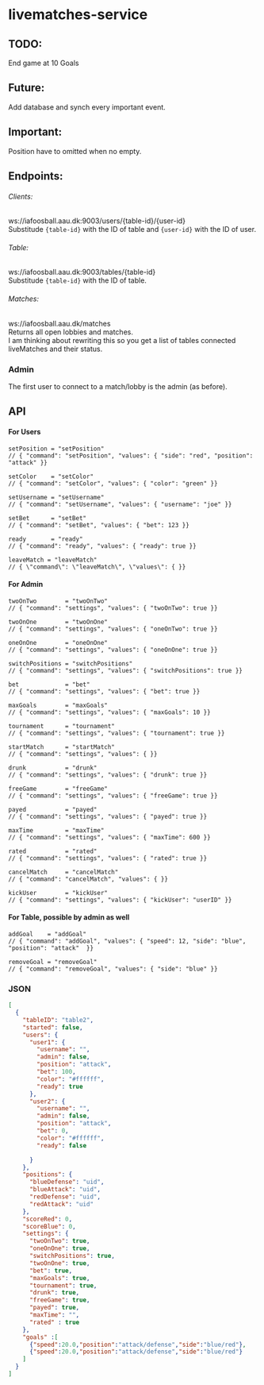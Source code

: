 # livematches-service

## TODO:
End game at 10 Goals <br />


## Future:
Add database and synch every important event. <br />

## Important:
Position have to omitted when no empty.


## Endpoints:
###### Clients:
ws://iafoosball.aau.dk:9003/users/{table-id}/{user-id} <br />
Substitude `{table-id}` with the ID of table and `{user-id}` with the ID of user.

###### Table:
ws://iafoosball.aau.dk:9003/tables/{table-id} <br />
Substitude `{table-id}` with the ID of table.

###### Matches:
ws://iafoosball.aau.dk/matches <br />
Returns all open lobbies and matches. <br />
I am thinking about rewriting this so you get a list of tables connected
liveMatches and their status.

### Admin
The first user to connect to a match/lobby is the admin (as before).

## API

#### For Users
```
setPosition = "setPosition"
// { "command": "setPosition", "values": { "side": "red", "position": "attack" }}

setColor    = "setColor"
// { "command": "setColor", "values": { "color": "green" }}

setUsername = "setUsername"
// { "command": "setUsername", "values": { "username": "joe" }}

setBet      = "setBet"
// { "command": "setBet", "values": { "bet": 123 }}

ready       = "ready"
// { "command": "ready", "values": { "ready": true }}

leaveMatch = "leaveMatch"
// { \"command\": \"leaveMatch\", \"values\": { }}
```


#### For Admin
```
twoOnTwo        = "twoOnTwo"
// { "command": "settings", "values": { "twoOnTwo": true }}

twoOnOne        = "twoOnOne"
// { "command": "settings", "values": { "oneOnTwo": true }}

oneOnOne        = "oneOnOne"
// { "command": "settings", "values": { "oneOnOne": true }}

switchPositions = "switchPositions"
// { "command": "settings", "values": { "switchPositions": true }}

bet             = "bet"
// { "command": "settings", "values": { "bet": true }}

maxGoals        = "maxGoals"
// { "command": "settings", "values": { "maxGoals": 10 }}

tournament      = "tournament"
// { "command": "settings", "values": { "tournament": true }}

startMatch      = "startMatch"
// { "command": "settings", "values": { }}

drunk           = "drunk"
// { "command": "settings", "values": { "drunk": true }}

freeGame        = "freeGame"
// { "command": "settings", "values": { "freeGame": true }}

payed           = "payed"
// { "command": "settings", "values": { "payed": true }}

maxTime         = "maxTime"
// { "command": "settings", "values": { "maxTime": 600 }}

rated           = "rated"
// { "command": "settings", "values": { "rated": true }}

cancelMatch     = "cancelMatch"
// { "command": "cancelMatch", "values": { }}

kickUser        = "kickUser"
// { "command": "settings", "values": { "kickUser": "userID" }}
```

#### For Table, possible by admin as well
```
addGoal    = "addGoal"
// { "command": "addGoal", "values": { "speed": 12, "side": "blue", "position": "attack"  }}

removeGoal = "removeGoal"
// { "command": "removeGoal", "values": { "side": "blue" }}
```

### JSON
```json
[
  {
    "tableID": "table2",
    "started": false,
    "users": {
      "user1": {
        "username": "",
        "admin": false,
        "position": "attack",
        "bet": 100,
        "color": "#ffffff",
        "ready": true
      },
      "user2": {
        "username": "",
        "admin": false,
        "position": "attack",
        "bet": 0,
        "color": "#ffffff",
        "ready": false

      }
    },
    "positions": {
      "blueDefense": "uid",
      "blueAttack": "uid",
      "redDefense": "uid",
      "redAttack": "uid"
    },
    "scoreRed": 0,
    "scoreBlue": 0,
    "settings": {
      "twoOnTwo": true,
      "oneOnOne": true,
      "switchPositions": true,
      "twoOnOne": true,
      "bet": true,
      "maxGoals": true,
      "tournament": true,
      "drunk": true,
      "freeGame": true,
      "payed": true,
      "maxTime": "",
      "rated" : true
    },
    "goals" :[
      {"speed":20.0,"position":"attack/defense","side":"blue/red"},
      {"speed":20.0,"position":"attack/defense","side":"blue/red"}
    ]
  }
]
```


